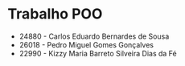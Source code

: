 # Trabalho POO

- 24880 - Carlos Eduardo Bernardes de Sousa
- 26018 - Pedro Miguel Gomes Gonçalves
- 22990 - Kizzy Maria Barreto Silveira Dias da Fé
